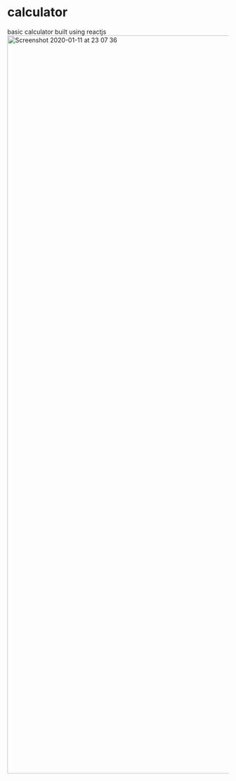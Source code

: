 # calculator
basic calculator built using reactjs
<img width="1680" alt="Screenshot 2020-01-11 at 23 07 36" src="https://user-images.githubusercontent.com/7544317/72226481-941de400-3589-11ea-8662-dc2ff340b18b.png">
